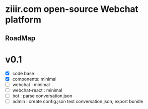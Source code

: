# ziiir.com open-source Webchat platform

## RoadMap
# v0.1
- [x] code base
- [x] components: minimal
- [ ] webchat : minimal
- [ ] webchat-react : minimal
- [ ] bot : parse conversation.json
- [ ] admin : create config.json test conversation.json, export bundle
